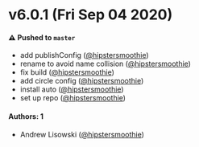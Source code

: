 # v6.0.1 (Fri Sep 04 2020)

#### ⚠️ Pushed to `master`

- add publishConfig ([@hipstersmoothie](https://github.com/hipstersmoothie))
- rename to avoid name collision ([@hipstersmoothie](https://github.com/hipstersmoothie))
- fix build ([@hipstersmoothie](https://github.com/hipstersmoothie))
- add circle config ([@hipstersmoothie](https://github.com/hipstersmoothie))
- install auto ([@hipstersmoothie](https://github.com/hipstersmoothie))
- set up repo ([@hipstersmoothie](https://github.com/hipstersmoothie))

#### Authors: 1

- Andrew Lisowski ([@hipstersmoothie](https://github.com/hipstersmoothie))
